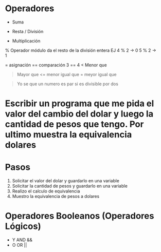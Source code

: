 # Operadores
 + Suma
 - Resta
 / División
 * Multiplicación

 % Operador módulo da el resto de la división entera
    EJ 
    4 % 2 ->  0
    5 % 2 ->  1

 = asignación 
 == comparación    3 == 4
 <  Menor que
 >  Mayor que
 <= menor igual que
 >= meyor igual que

 > Yo se que un numero es par si es divisible por dos

# Escribir un programa que me pida el valor del cambio del dolar y luego la cantidad de pesos que tengo. Por ultimo muestra la equivalencia dolares

# Pasos
1. Solicitar el valor del dolar y guardarlo en una variable
2. Solicitar la cantidad de pesos y guardarlo en una variable
3. Realizo el calculo de equivalencia
4. Muestro la equivalencia de pesos a dolares


# Operadores Booleanos (Operadores Lógicos)
- Y AND  &&
- O OR   ||
